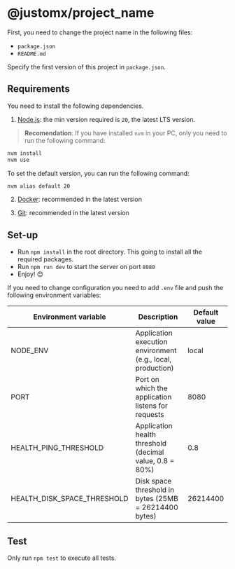 # @justomx/project_name

First, you need to change the project name in the following files:

- `package.json`
- `README.md`

Specify the first version of this project in `package.json`.

## Requirements

You need to install the following dependencies.

1. [Node.js](https://nodejs.org/en): the min version required is `20`,
   the latest LTS version.

> **Recomendation**:
> If you have installed `nvm` in your PC, only you need to run the following command:

```sh
nvm install
nvm use
```

To set the default version, you can run the following command:

```sh
nvm alias default 20
```

2. [Docker](https://docker.com): recommended in the latest version

3. [Git](https://git-scm.com/): recommended in the latest version

## Set-up

- Run `npm install` in the root directory. This going to install all
  the required packages.
- Run `npm run dev` to start the server on port `8080`
- Enjoy! 😊

If you need to change configuration you need to add `.env` file and
push the following environment variables:

| Environment variable        | Description                                                 | Default value |
| --------------------------- | ----------------------------------------------------------- | ------------- |
| NODE_ENV                    | Application execution environment (e.g., local, production) | local         |
| PORT                        | Port on which the application listens for requests          | 8080          |
| HEALTH_PING_THRESHOLD       | Application health threshold (decimal value, 0.8 = 80%)     | 0.8           |
| HEALTH_DISK_SPACE_THRESHOLD | Disk space threshold in bytes (25MB = 26214400 bytes)       | 26214400      |

## Test

Only run `npm test` to execute all tests.
